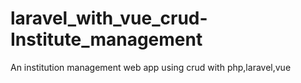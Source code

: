 # laravel_with_vue_crud-Institute_management
An institution management web app using crud with php,laravel,vue
